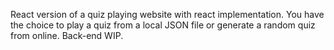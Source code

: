 React version of a quiz playing website with react implementation.
You have the choice to play a quiz from a local JSON file or generate a random quiz from online.
Back-end WIP.
